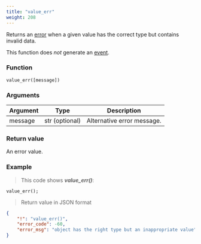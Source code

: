 ```yaml
---
title: "value_err"
weight: 208
---
```


Returns an [error](../../data-types/error) when a given value has the correct type but contains invalid data.

This function does *not* generate an [event](../../overview/events).

### Function
`value_err([message])`

### Arguments
Argument | Type | Description
-------- | ---- | -----------
message | str (optional) | Alternative error message.

### Return value
An error value.

### Example

> This code shows ***value_err()***:

```thingsdb,json_response
value_err();
```

> Return value in JSON format

```json
{
    "!": "value_err()",
    "error_code": -60,
    "error_msg": "object has the right type but an inappropriate value"
}
```
